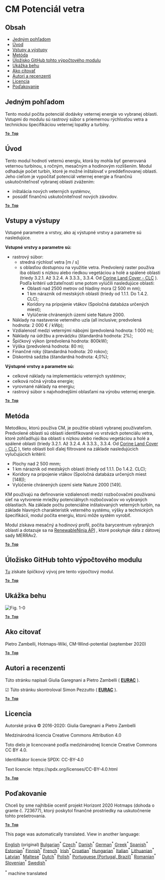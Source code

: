 <h1><a class="anchor" id="cm-wind-potential" href="#cm-wind-potential"><i class="fa fa-link"></i></a>CM Potenciál vetra</h1><h2><a class="anchor" id="table-of-contents" href="#table-of-contents"><i class="fa fa-link"></i></a> Obsah</h2><ul><li> <a href="#in-a-glance">Jedným pohľadom</a></li><li> <a href="#introduction">Úvod</a></li><li> <a href="#inputs-and-outputs">Vstupy a výstupy</a></li><li> <a href="#method">Metóda</a></li><li> <a href="#github-repository-of-this-calculation-module">Úložisko GitHub tohto výpočtového modulu</a></li><li> <a href="#sample-run">Ukážka behu</a></li><li> <a href="#how-to-cite">Ako citovať</a></li><li> <a href="#authors-and-reviewers">Autori a recenzenti</a></li><li> <a href="#license">Licencia</a></li><li> <a href="#acknowledgement">Poďakovanie</a></li></ul><h2><a class="anchor" id="in-a-glance" href="#in-a-glance"><i class="fa fa-link"></i></a> Jedným pohľadom</h2><p> Tento modul počíta potenciál dodávky veternej energie vo vybranej oblasti. Vstupmi do modulu sú rastrový súbor s priemernou rýchlosťou vetra a technickou špecifikáciou veternej lopatky a turbíny.</p><p> <a href="#table-of-contents"><strong><code>To Top</code></strong></a></p><h2><a class="anchor" id="introduction" href="#introduction"><i class="fa fa-link"></i></a> Úvod</h2><p> Tento modul hodnotí veternú energiu, ktorá by mohla byť generovaná veternou turbínou, s ročným, mesačným a hodinovým rozlíšením. Modul odhaduje počet turbín, ktoré je možné inštalovať v preddefinovanej oblasti. Jeho cieľom je vypočítať potenciál veternej energie a finančnú uskutočniteľnosť vybranej oblasti zvážením:</p><ul><li> inštalácia nových veterných systémov,</li><li> posúdiť finančnú uskutočniteľnosť nových závodov.</li></ul><p> <a href="#table-of-contents"><strong><code>To Top</code></strong></a></p><h2><a class="anchor" id="inputs-and-outputs" href="#inputs-and-outputs"><i class="fa fa-link"></i></a> Vstupy a výstupy</h2><p> Vstupné parametre a vrstvy, ako aj výstupné vrstvy a parametre sú nasledujúce.</p><p> <strong>Vstupné vrstvy a parametre sú:</strong></p><ul><li> rastrový súbor:<ul><li> stredná rýchlosť vetra [m / s]</li><li> s oblasťou dostupnou na využitie vetra. Predvolený raster používa iba oblasti s nízkou alebo riedkou vegetáciou a holé a spálené oblasti (triedy 3.2.1. Až 3.2.4. A 3.3.3., 3.3.4. Od <a href="https://land.copernicus.eu/pan-european/corine-land-cover">Corine Land Cover - CLC</a> ). Podľa kritérií udržateľnosti sme potom vylúčili nasledujúce oblasti:<ul><li> Oblasti nad 2500 metrov od hladiny mora (2 500 m nm);</li><li> 1 km nárazník od mestských oblastí (triedy od 1.1.1. Do 1.4.2. CLC);</li><li> Koridory na pripojenie vtákov (Spoločná databáza určených miest);</li><li> Vylúčenie chránených území siete Nature 2000.</li></ul></li></ul></li><li> Náklady na nastavenie veterného uzla (all inclusive; predvolená hodnota: 2 000 € / kWp);</li><li> Vzdialenosť medzi veternými nábojmi (predvolená hodnota: 1 000 m);</li><li> Náklady na údržbu a prevádzku (štandardná hodnota: 2%);</li><li> Špičkový výkon (predvolená hodnota: 800kW);</li><li> Výška (predvolená hodnota: 80 m);</li><li> Finančné roky (štandardná hodnota: 20 rokov);</li><li> Diskontná sadzba (štandardná hodnota: 4,0%);</li></ul><p> <strong>Výstupné vrstvy a parametre sú:</strong></p><ul><li> celkové náklady na implementáciu veterných systémov;</li><li> celková ročná výroba energie;</li><li> vyrovnané náklady na energiu;</li><li> rastrový súbor s najvhodnejšími oblasťami na výrobu veternej energie.</li></ul><p> <a href="#table-of-contents"><strong><code>To Top</code></strong></a></p><h2><a class="anchor" id="method" href="#method"><i class="fa fa-link"></i></a> Metóda</h2><p> Metodikou, ktorú používa CM, je použitie oblasti vybranej používateľom. Predvolené oblasti sú oblasti identifikované vo vrstvách potenciálu vetra, ktoré zohľadňujú iba oblasti s nízkou alebo riedkou vegetáciou a holé a spálené oblasti (triedy 3.2.1. Až 3.2.4. A 3.3.3., 3.3.4. Od <a href="https://land.copernicus.eu/pan-european/corine-land-cover">Corine Land Cover - CLC</a> ), tieto oblasti boli ďalej filtrované na základe nasledujúcich vylučujúcich kritérií:</p><ul><li> Plochy nad 2 500 mnm;</li><li> 1 km nárazník od mestských oblastí (triedy od 1.1.1. Do 1.4.2. CLC);</li><li> Koridory na pripojenie vtákov (Spoločná databáza určených miest [148]);</li><li> Vylúčenie chránených území siete Nature 2000 [149].</li></ul><p> KM používajú na definovanie vzdialenosti medzi rozbočovačmi používanú sieť na vytvorenie mriežky potenciálnych rozbočovačov vo vybraných oblastiach. Na základe počtu potenciálne inštalovaných veterných turbín, na základe hlavných charakteristík veterného systému, výšky a technických špecifikácií, modul počíta energiu, ktorú môže systém vyrobiť.</p><p> Modul získava mesačný a hodinový profil, počíta barycentrum vybraných oblastí a dotazuje sa na <a href="https://www.renewables.ninja/">RenewableNinja API</a> , ktoré poskytuje dáta z dátovej sady MERRAv2.</p><p> <a href="#table-of-contents"><strong><code>To Top</code></strong></a></p><h2><a class="anchor" id="github-repository-of-this-calculation-module" href="#github-repository-of-this-calculation-module"><i class="fa fa-link"></i></a> Úložisko GitHub tohto výpočtového modulu</h2><p> <a href="https://github.com/HotMaps/wind_potential">Tu</a> získate špičkový vývoj pre tento výpočtový modul.</p><p> <a href="#table-of-contents"><strong><code>To Top</code></strong></a></p><h2><a class="anchor" id="sample-run" href="#sample-run"><i class="fa fa-link"></i></a> Ukážka behu</h2><img alt="Fig. 1-0" src="https://wiki.hotmaps.hevs.ch/en/CM-Wind-potential/cm-wind.png" title="Vykonajte vietor CM"/><p> <a href="#table-of-contents"><strong><code>To Top</code></strong></a></p><h2><a class="anchor" id="how-to-cite" href="#how-to-cite"><i class="fa fa-link"></i></a> Ako citovať</h2><p> Pietro Zambelli, Hotmaps-Wiki, CM-Wind-potential (september 2020)</p><p> <a href="#table-of-contents"><strong><code>To Top</code></strong></a></p><h2><a class="anchor" id="authors-and-reviewers" href="#authors-and-reviewers"><i class="fa fa-link"></i></a> Autori a recenzenti</h2><p> Túto stránku napísali Giulia Garegnani a Pietro Zambelli ( <strong><a href="http://www.eurac.edu">EURAC</a></strong> ).</p><p> ☑ Túto stránku skontroloval Simon Pezzutto ( <strong><a href="http://www.eurac.edu">EURAC</a></strong> ).</p><p> <a href="#table-of-contents"><strong><code>To Top</code></strong></a></p><h2><a class="anchor" id="license" href="#license"><i class="fa fa-link"></i></a> Licencia</h2><p> Autorské práva © 2016-2020: Giulia Garegnani a Pietro Zambelli</p><p> Medzinárodná licencia Creative Commons Attribution 4.0</p><p> Toto dielo je licencované podľa medzinárodnej licencie Creative Commons CC BY 4.0.</p><p> Identifikátor licencie SPDX: CC-BY-4.0</p><p> Text licencie: https://spdx.org/licenses/CC-BY-4.0.html</p><p> <a href="#table-of-contents"><strong><code>To Top</code></strong></a></p><h2><a class="anchor" id="acknowledgement" href="#acknowledgement"><i class="fa fa-link"></i></a> Poďakovanie</h2><p> Chceli by sme najhlbšie oceniť projekt Horizont 2020 Hotmaps (dohoda o grante č. 723677), ktorý poskytol finančné prostriedky na uskutočnenie tohto prešetrovania.</p><p> <a href="#table-of-contents"><strong><code>To Top</code></strong></a></p>
<!--- THIS IS A SUPER UNIQUE IDENTIFIER -->

This page was automatically translated. View in another language:

[English](../en/CM-Wind-potential) (original) [Bulgarian](../bg/CM-Wind-potential)<sup>\*</sup> [Czech](../cs/CM-Wind-potential)<sup>\*</sup> [Danish](../da/CM-Wind-potential)<sup>\*</sup> [German](../de/CM-Wind-potential)<sup>\*</sup> [Greek](../el/CM-Wind-potential)<sup>\*</sup> [Spanish](../es/CM-Wind-potential)<sup>\*</sup> [Estonian](../et/CM-Wind-potential)<sup>\*</sup> [Finnish](../fi/CM-Wind-potential)<sup>\*</sup> [French](../fr/CM-Wind-potential)<sup>\*</sup> [Irish](../ga/CM-Wind-potential)<sup>\*</sup> [Croatian](../hr/CM-Wind-potential)<sup>\*</sup> [Hungarian](../hu/CM-Wind-potential)<sup>\*</sup> [Italian](../it/CM-Wind-potential)<sup>\*</sup> [Lithuanian](../lt/CM-Wind-potential)<sup>\*</sup> [Latvian](../lv/CM-Wind-potential)<sup>\*</sup> [Maltese](../mt/CM-Wind-potential)<sup>\*</sup> [Dutch](../nl/CM-Wind-potential)<sup>\*</sup> [Polish](../pl/CM-Wind-potential)<sup>\*</sup> [Portuguese (Portugal, Brazil)](../pt/CM-Wind-potential)<sup>\*</sup> [Romanian](../ro/CM-Wind-potential)<sup>\*</sup>  [Slovenian](../sl/CM-Wind-potential)<sup>\*</sup> [Swedish](../sv/CM-Wind-potential)<sup>\*</sup> 

<sup>\*</sup> machine translated
